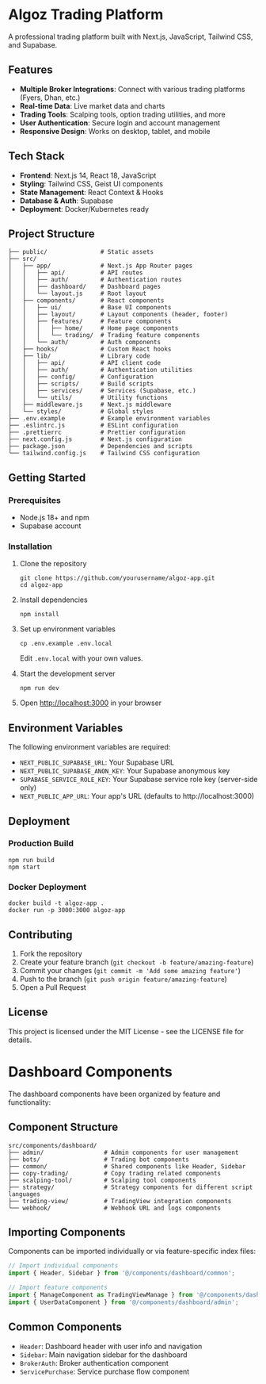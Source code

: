 # Algoz Trading Platform

A professional trading platform built with Next.js, JavaScript, Tailwind CSS, and Supabase.

## Features

- **Multiple Broker Integrations**: Connect with various trading platforms (Fyers, Dhan, etc.)
- **Real-time Data**: Live market data and charts
- **Trading Tools**: Scalping tools, option trading utilities, and more
- **User Authentication**: Secure login and account management
- **Responsive Design**: Works on desktop, tablet, and mobile

## Tech Stack

- **Frontend**: Next.js 14, React 18, JavaScript
- **Styling**: Tailwind CSS, Geist UI components
- **State Management**: React Context & Hooks
- **Database & Auth**: Supabase
- **Deployment**: Docker/Kubernetes ready

## Project Structure

```
├── public/               # Static assets
├── src/
│   ├── app/              # Next.js App Router pages
│   │   ├── api/          # API routes
│   │   ├── auth/         # Authentication routes
│   │   ├── dashboard/    # Dashboard pages
│   │   └── layout.js     # Root layout
│   ├── components/       # React components
│   │   ├── ui/           # Base UI components
│   │   ├── layout/       # Layout components (header, footer)
│   │   ├── features/     # Feature components
│   │   │   ├── home/     # Home page components
│   │   │   └── trading/  # Trading feature components
│   │   └── auth/         # Auth components
│   ├── hooks/            # Custom React hooks
│   ├── lib/              # Library code
│   │   ├── api/          # API client code
│   │   ├── auth/         # Authentication utilities
│   │   ├── config/       # Configuration
│   │   ├── scripts/      # Build scripts
│   │   ├── services/     # Services (Supabase, etc.)
│   │   └── utils/        # Utility functions
│   ├── middleware.js     # Next.js middleware
│   └── styles/           # Global styles
├── .env.example          # Example environment variables
├── .eslintrc.js          # ESLint configuration
├── .prettierrc           # Prettier configuration
├── next.config.js        # Next.js configuration
├── package.json          # Dependencies and scripts
└── tailwind.config.js    # Tailwind CSS configuration
```

## Getting Started

### Prerequisites

- Node.js 18+ and npm
- Supabase account

### Installation

1. Clone the repository

   ```
   git clone https://github.com/yourusername/algoz-app.git
   cd algoz-app
   ```

2. Install dependencies

   ```
   npm install
   ```

3. Set up environment variables

   ```
   cp .env.example .env.local
   ```

   Edit `.env.local` with your own values.

4. Start the development server

   ```
   npm run dev
   ```

5. Open [http://localhost:3000](http://localhost:3000) in your browser

## Environment Variables

The following environment variables are required:

- `NEXT_PUBLIC_SUPABASE_URL`: Your Supabase URL
- `NEXT_PUBLIC_SUPABASE_ANON_KEY`: Your Supabase anonymous key
- `SUPABASE_SERVICE_ROLE_KEY`: Your Supabase service role key (server-side only)
- `NEXT_PUBLIC_APP_URL`: Your app's URL (defaults to http://localhost:3000)

## Deployment

### Production Build

```
npm run build
npm start
```

### Docker Deployment

```
docker build -t algoz-app .
docker run -p 3000:3000 algoz-app
```

## Contributing

1. Fork the repository
2. Create your feature branch (`git checkout -b feature/amazing-feature`)
3. Commit your changes (`git commit -m 'Add some amazing feature'`)
4. Push to the branch (`git push origin feature/amazing-feature`)
5. Open a Pull Request

## License

This project is licensed under the MIT License - see the LICENSE file for details.

# Dashboard Components

The dashboard components have been organized by feature and functionality:

## Component Structure

```
src/components/dashboard/
├── admin/                 # Admin components for user management
├── bots/                  # Trading bot components
├── common/                # Shared components like Header, Sidebar
├── copy-trading/          # Copy trading related components
├── scalping-tool/         # Scalping tool components
├── strategy/              # Strategy components for different script languages
├── trading-view/          # TradingView integration components
└── webhook/               # Webhook URL and logs components
```

## Importing Components

Components can be imported individually or via feature-specific index files:

```js
// Import individual components
import { Header, Sidebar } from '@/components/dashboard/common';

// Import feature components
import { ManageComponent as TradingViewManage } from '@/components/dashboard/trading-view';
import { UserDataComponent } from '@/components/dashboard/admin';
```

## Common Components

- `Header`: Dashboard header with user info and navigation
- `Sidebar`: Main navigation sidebar for the dashboard
- `BrokerAuth`: Broker authentication component
- `ServicePurchase`: Service purchase flow component
